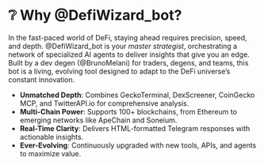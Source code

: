 # ❔ Why @DefiWizard\_bot?

In the fast-paced world of DeFi, staying ahead requires precision, speed, and depth. @DefiWizard\_bot is your _master strategist_, orchestrating a network of specialized AI agents to deliver insights that give you an edge. Built by a dev degen (@BrunoMelani) for traders, degens, and teams, this bot is a living, evolving tool designed to adapt to the DeFi universe’s constant innovation.

* **Unmatched Depth**: Combines GeckoTerminal, DexScreener, CoinGecko MCP, and TwitterAPI.io for comprehensive analysis.
* **Multi-Chain Power**: Supports 100+ blockchains, from Ethereum to emerging networks like ApeChain and Soneium.
* **Real-Time Clarity**: Delivers HTML-formatted Telegram responses with actionable insights.
* **Ever-Evolving**: Continuously upgraded with new tools, APIs, and agents to maximize value.
